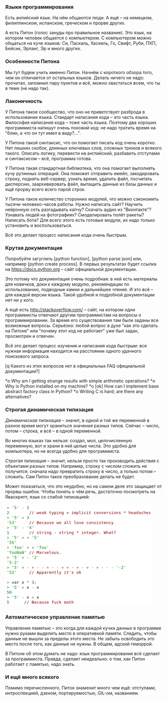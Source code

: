 ### Языки программирования

Есть анлийский язык. На нём общаются люди. А ещё – на немецком, филиппинском, испанском, греческом и прорве других.

А есть Питон (голос зануды про правильное название). Это язык, на котором человек общается с компьютером.
С компьютером можно общаться на куче языков:
Си, Паскаль, Хаскель, Го, Свифт, Руби, ПХП, Бейсик, Эрланг, Эр и много других.


### Особенности Питона

Мы тут будем учить именно Питон. Начнём с короткого обзора того, чем он отличается от остальных языков.
Делать ничего не надо: прочитал, запомнил пару пунктов и всё, можно хвастаться всем, что ты в теме (не надо так).


### Лаконичность

У Питона такое сообщество, что оно не приветствует разброда в использовании языка. Стандарт написания кода – это часть
языка. Философия написания кода – тоже часть языка. Поэтому два хороших программиста напишут очень похожий код:
 не надо тратить время на "блин, а что он тут имел в виду?...".

У Питона такой синтаксис, что он помогает писать код очень коротко.
Нет лишних скобок, длинных ключевых слов, сложных трюков и всякого такого.
Описать логику, перевести на английский, разбавить отступами и синтаксисом – всё, программа готова.

У Питона такая стандартная библиотека, что она помогает выполнять кучу рутинных операций.
Она поможет отправить емейл, закодировать строку, поднять веб-сервер, узнать время, удалить файл, посчитать дисперсию,
заархивировать файл, вытащить данные из базы данных и ещё прорву всего всего парой строк.

У Питона такое количество сторонних модулей, что можно сэкономить тысячи человеко-часов работы. Нужно написать сайт?
Научить нейронную сеть разгадывать капчу? Скачать аудио из "Вконтакте"? Узнавать людей на фотографиях?
Смоделировать полёт ракеты? Написать бота? Для всего этого есть готовые модули, их надо только установить и воспользоваться.

Всё это делает процесс написания кода очень быстрым.


### Крутая документация

Попробуйте загуглить [python function], [python parse json] или, например [python create process].
В первых результатах будет ссылка на https://docs.python.org – сайт официальной документации.

Это потому что документация очень подробная: в ней есть материалы для новичков, доки к каждому модулю, рекомендации
по использованию, подводные камни и дальнейшее чтение. И это всё – для каждой версии языка.
Такой удобной и подробной документации нет ни у кого.

А ещё есть http://stackoverflow.com/ – сайт, на котором одни программисты отвечают
другим программистам на вопросы о программировании. За время его существования там были заданы все возможные вопросы.
Серьёзно: любой вопрос в духе "как это сделать на Питоне" или "почему этот код не работает"
уже был задан, просмотрен и отвечен.

Всё это делает процесс изучения и написания кода быстрым: вся нужная информация находится на расстоянии одного
удачного поискового запроса.

[q Какого из этих вопросов нет в официальных FAQ официальной документации?]

*o Why am I getting strange results with simple arithmetic operations?
*o Why is Python installed on my machine?
*o [ok] How can I implement base abstract factory class in Python?
*o Writing C is hard; are there any alternatives?


### Строгая динамическая типизация

_Динамическая типизация_ – значит, в одной и той же переменной в разное время могут храниться значения
разных типов. Сейчас – число, потом – строка, и всё – в одной переменной.

Во многих языках так нельзя: создал, мол, целочисленную переменную, вот и храни в ней целые числа.
Это удобно для компьютера, но не всегда удобно для программиста.

_Строгая типизация_ – значит, нельзя просто так производить действия с объектами разных типов. Например, строку с
числом сложить не получится: сначала надо превратить строку в число, а только потом – сложить. Сам Питон
такое преобразование делать не будет.

Может показаться, что это неудобно, но на самом деле это защищает от прорвы ошибок. Чтобы понять о чём
речь, достаточно посмотреть на Яваскрипт, язык со слабой типизацией:

![](../../site/1_1__js_typing.png)


### Автоматическое управление памятью

Управление памятью – это когда для каждой кучки данных в программе нужно руками выделить место в оперативной памяти.
Следить, чтобы данные не вышли за пределы этого места. Не забыть освободить это место после того, как данные не нужны.
В общем, адский геморрой.

В Питоне об этом думать не надо: язык программирования всё сделает за программиста. Правда, сделает неидеально:
о том, как Питон работает с памятью, надо знать.


### И ещё много всякого

Помимо перечисленного, Питон знаменит много чем ещё: отступами, интроспекцией,
дзеном, портируемостью, GIL-ом, названием.
